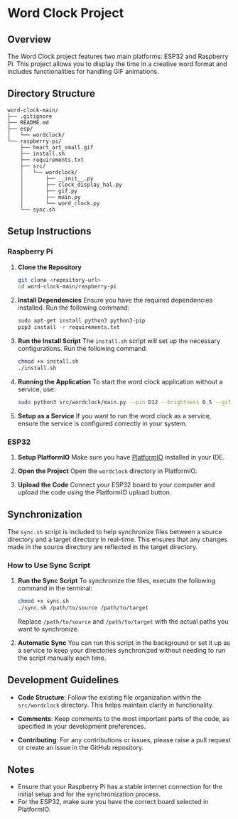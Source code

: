 # Word Clock Project

## Overview
The Word Clock project features two main platforms: ESP32 and Raspberry Pi. This project allows you to display the time in a creative word format and includes functionalities for handling GIF animations.

## Directory Structure
```
word-clock-main/
├── .gitignore
├── README.md
├── esp/
│   └── wordclock/
└── raspberry-pi/
    ├── heart_art_small.gif
    ├── install.sh
    ├── requirements.txt
    ├── src/
    │   └── wordclock/
    │       ├── __init__.py
    │       ├── clock_display_hal.py
    │       ├── gif.py
    │       ├── main.py
    │       └── word_clock.py
    └── sync.sh
```

## Setup Instructions

### Raspberry Pi

1. **Clone the Repository**
   ```bash
   git clone <repository-url>
   cd word-clock-main/raspberry-pi
   ```

2. **Install Dependencies**
   Ensure you have the required dependencies installed. Run the following command:
   ```bash
   sudo apt-get install python3 python3-pip
   pip3 install -r requirements.txt
   ```

3. **Run the Install Script**
   The `install.sh` script will set up the necessary configurations. Run the following command:
   ```bash
   chmod +x install.sh
   ./install.sh
   ```

4. **Running the Application**
   To start the word clock application without a service, use:
   ```bash
   sudo python3 src/wordclock/main.py --pin D12 --brightness 0.5 --gif ../../heart-art.gif
   ```

5. **Setup as a Service**
   If you want to run the word clock as a service, ensure the service is configured correctly in your system.

### ESP32

1. **Setup PlatformIO**
   Make sure you have [PlatformIO](https://platformio.org/) installed in your IDE.

2. **Open the Project**
   Open the `wordclock` directory in PlatformIO.

3. **Upload the Code**
   Connect your ESP32 board to your computer and upload the code using the PlatformIO upload button.

## Synchronization

The `sync.sh` script is included to help synchronize files between a source directory and a target directory in real-time. This ensures that any changes made in the source directory are reflected in the target directory.

### How to Use Sync Script

1. **Run the Sync Script**
   To synchronize the files, execute the following command in the terminal:
   ```bash
   chmod +x sync.sh
   ./sync.sh /path/to/source /path/to/target
   ```
   Replace `/path/to/source` and `/path/to/target` with the actual paths you want to synchronize.

2. **Automatic Sync**
   You can run this script in the background or set it up as a service to keep your directories synchronized without needing to run the script manually each time.

## Development Guidelines

- **Code Structure**: Follow the existing file organization within the `src/wordclock` directory. This helps maintain clarity in functionality.

- **Comments**: Keep comments to the most important parts of the code, as specified in your development preferences.

- **Contributing**: For any contributions or issues, please raise a pull request or create an issue in the GitHub repository.

## Notes

- Ensure that your Raspberry Pi has a stable internet connection for the initial setup and for the synchronization process.
- For the ESP32, make sure you have the correct board selected in PlatformIO.
